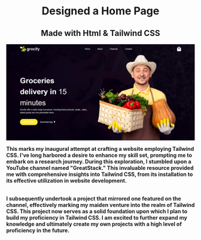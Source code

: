 <h1 align="center"> Designed a Home Page </h1>
<h2 align="center">Made with Html & Tailwind CSS</h2>

<img align="center"   src="images/homepage.png">

<p><strong> This marks my inaugural attempt at crafting a website employing Tailwind CSS. I've long harbored a desire to enhance my skill set, prompting me to embark on a research journey. During this exploration, I stumbled upon a YouTube channel named "GreatStack." This invaluable resource provided me with comprehensive insights into Tailwind CSS, from its installation to its effective utilization in website development.
</strong</p>
<br>
<br>
<p><strong>I subsequently undertook a project that mirrored one featured on the channel, effectively marking my maiden venture into the realm of Tailwind CSS. This project now serves as a solid foundation upon which I plan to build my proficiency in Tailwind CSS. I am excited to further expand my knowledge and ultimately create my own projects with a high level of proficiency in the future.</strong></p>